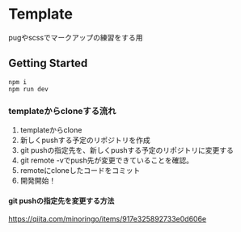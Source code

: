 # Template
pugやscssでマークアップの練習をする用

## Getting Started

```
npm i
npm run dev
```

### templateからcloneする流れ
1. templateからclone
2. 新しくpushする予定のリポジトリを作成
3. git pushの指定先を、新しくpushする予定のリポジトリに変更する
4. git remote -vでpush先が変更できていることを確認。
5. remoteにcloneしたコードをコミット
6. 開発開始！       

#### git pushの指定先を変更する方法
https://qiita.com/minoringo/items/917e325892733e0d606e
